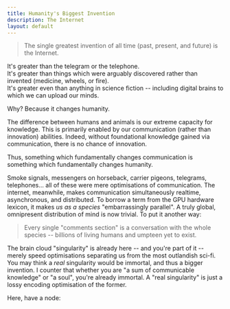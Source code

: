 ```yaml
---
title: Humanity's Biggest Invention
description: The Internet
layout: default
---
```


> The single greatest invention of all time (past, present, and future) is the Internet.

It's greater than the telegram or the telephone.\
It's greater than things which were arguably discovered rather than invented (medicine, wheels, or fire).\
It's greater even than anything in science fiction -- including digital brains to which we can upload our minds.

Why? Because it changes humanity.

The difference between humans and animals is our extreme capacity for knowledge. This is primarily enabled by our communication (rather than innovation) abilities. Indeed, without foundational knowledge gained via communication, there is no chance of innovation.

Thus, something which fundamentally changes communication is something which fundamentally changes humanity.

Smoke signals, messengers on horseback, carrier pigeons, telegrams, telephones... all of these were mere optimisations of communication.
The internet, meanwhile, makes communication simultaneously realtime, asynchronous, and distributed. To borrow a term from the GPU hardware lexicon, it makes *us as a species* "embarrassingly parallel". A truly global, omnipresent distribution of mind is now trivial. To put it another way:

> Every single "comments section" is a conversation with the whole species -- billions of living humans and umpteen yet to exist.

The brain cloud "singularity" is already here -- and you're part of it -- merely speed optimisations separating us from the most outlandish sci-fi. You may think a *real* singularity would be immortal, and thus a bigger invention. I counter that whether you are "a sum of communicable knowledge" or "a soul", you're already immortal. A "real singularity" is just a lossy encoding optimisation of the former.

Here, have a node:

<script src="https://utteranc.es/client.js" repo="casperdcl/gist.cdcl.ml" issue-term="pathname" theme="preferred-color-scheme" crossorigin="anonymous" async></script>
